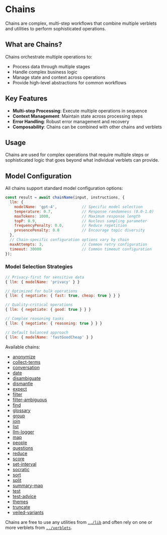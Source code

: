 # Chains

Chains are complex, multi-step workflows that combine multiple verblets and utilities to perform sophisticated operations.

## What are Chains?

Chains orchestrate multiple operations to:
- Process data through multiple stages
- Handle complex business logic
- Manage state and context across operations
- Provide high-level abstractions for common workflows

## Key Features

- **Multi-step Processing**: Execute multiple operations in sequence
- **Context Management**: Maintain state across processing steps
- **Error Handling**: Robust error management and recovery
- **Composability**: Chains can be combined with other chains and verblets

## Usage

Chains are used for complex operations that require multiple steps or sophisticated logic that goes beyond what individual verblets can provide.

## Model Configuration

All chains support standard model configuration options:

```javascript
const result = await chainName(input, instructions, {
  llm: {
    modelName: 'gpt-4',           // Specific model selection
    temperature: 0.7,             // Response randomness (0.0-1.0)
    maxTokens: 1000,              // Maximum response length
    topP: 0.9,                    // Nucleus sampling parameter
    frequencyPenalty: 0.0,        // Reduce repetition
    presencePenalty: 0.0          // Encourage topic diversity
  },
  // Chain-specific configuration options vary by chain
  maxAttempts: 3,                 // Common retry configuration
  timeout: 30000                  // Common timeout configuration
});
```

### Model Selection Strategies

```javascript
// Privacy-first for sensitive data
{ llm: { modelName: 'privacy' } }

// Optimized for bulk operations
{ llm: { negotiate: { fast: true, cheap: true } } }

// Quality-critical operations
{ llm: { negotiate: { good: true } } }

// Complex reasoning tasks
{ llm: { negotiate: { reasoning: true } } }

// Default balanced approach
{ llm: { modelName: 'fastGoodCheap' } }
```

Available chains:

- [anonymize](./anonymize)
- [collect-terms](./collect-terms)
- [conversation](./conversation)
- [date](./date)
- [disambiguate](./disambiguate)
- [dismantle](./dismantle)
- [expect](./expect)
- [filter](./filter)
- [filter-ambiguous](./filter-ambiguous)
- [find](./find)
- [glossary](./glossary)
- [group](./group)
- [join](./join)
- [list](./list)
- [llm-logger](./llm-logger)
- [map](./map)
- [people](./people)
- [questions](./questions)
- [reduce](./reduce)
- [score](./score)
- [set-interval](./set-interval)
- [socratic](./socratic)
- [sort](./sort)
- [split](./split)
- [summary-map](./summary-map)
- [test](./test)
- [test-advice](./test-advice)
- [themes](./themes)
- [truncate](./truncate)
- [veiled-variants](./veiled-variants)

Chains are free to use any utilities from [`../lib`](../lib/README.md) and often rely on one or more verblets from [`../verblets`](../verblets/README.md).

